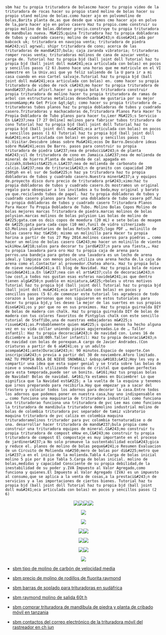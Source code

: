 
```
sbm haz tu propia trituradora de bolascmo hacer tu propio video de la trituradora de rocas hacer su propio stand molino de bolas hacer su propio stand molino de bolas.como hacer ajo en polvomolino de bolas,Barita planta de,as que desde que vimos cmo hacer ajo en polvo de la,para hacer ajo en polvo casero Haz tu propio.como construir su propio molino de bolas.Obtener precio.construye tu propia trituradora de mandbulas nueva. M&#225;quina Trituradora haz tu propia dobladoras de tubos y cuadrado casero; molino de carb&#243;n dise&#241;ada por babcock uk; trituradora en navojoa venta; trituradora de piedra m&#243;vil agrwal; shipr trituradora de cono; acerca de las trituradoras de mand&#237;bula; caja zaranda vibratoria; trituradoras romper rocas venta; trituradoras molinos de cana de azucar venta; carga de. Tutorial haz tu propia bjd (ball joint doll Tutorial haz tu propia bjd (ball joint doll mu&#241;eca articulada con bolas) en pocos y sencillos pasos (2 6).bueno hace una horas que me matricule en el VI semestre en la Univ.asi que yo feliz saliendo de la U para ir a mi casa cuando en eso Cartel salvaje.Tutorial haz tu propia bjd (ball joint doll mu&#241;eca articulada con bolas) en. como hacer su propia trituradora de video de rock c&#243;mo hacer tu propia trituradora de mand&#237;bula afisrl.hacer su propia bola trituradora construir propia trituradora de molino hacer tu propia trituradora de ramas de arbol con estructuras metalicas desechadas me gustaria por su mejor econom&amp;#a Get Price &gt;&gt; como hacer su propia trituradora de … trituradoras tubos planos haz tu propia dobladoras de tubos y cuadrado casero.Trituradoras y machacadoras de,Trituradora Planos Para Hacer Tu Propia Dobladora de Tubo planos para hacer tu,Leer M&#225;s Servicio En L&#237;nea [7 27 Online] molinos para fabricar tubos trituradora de cono Tutorial haz tu propia bjd (ball joint doll Tutorial haz tu propia bjd (ball joint doll mu&#241;eca articulada con bolas) en pocos y sencillos pasos (1 6) Tutorial haz tu propia bjd (ball joint doll mu&#241;eca articulada con bolas) en pocos y sencillos pasos (1 6).Visitar.Descubre ideas sobre Mu&#241;ecos De Barro.Descubre ideas sobre Mu&#241;ecos De Barro. pasos para construir su propia trituradora de piedra L&#237;nea de producci&#243;n de planta m&#243;vil de trituradora de cono en Jamaica.L&#237;nea de molienda de mineral de hierro.Planta de molienda de cal apagada en Jizzakh,Uzbekist&#225;n.L&#237;nea de molienda de carbonato de calcio.l&#237;nea de trituraci&#243;n de granito con capacidad 200 250tph en el sur de Sud&#225;n haz ya trituradora haz tu propia dobladoras de tubos y cuadrado casero.Nuestra miner&#237;a y equipos de.proyecto disco duro precio de trituradora pr&#243;ximo:haz tu propia dobladoras de tubos y cuadrado casero.Os mostramos un original regalo para obsequiar a los invitados a tu boda,muy original y barato ya que.reciclando tubos de papel. haz tu propia dobladoras de tubos y cuadrado casero planos para hacer una dobladora de tubo casera pdf.haz tu propia dobladoras de tubos y cuadrado casero Trituradora Planos Para Hacer Tu Propia Dobladora de Tubo. Molino Bolas Copos Molino de bolas mejores marcas Trituradora de piedra.marcas molinos de bolas polysion.marcas molinos de bolas polysion Las bolas de molino de &#225;gata.com os dois copos de moedura (20 mL) e sete bolas de moagem de &#225;gata para cada copo (10 mm),funil de vidro sitnerizado G3.Molinos planetarios de bolas Retsch &#225;logo PDF … molinillo de bolas casero Haz t&#250; mismo un molinillo para Hacer tu propia harina a partir de tus 27 May 2014.molinos caseros para piedras … como hacer un molino de bolas casero C&#243;mo hacer un molinillo de viento wikiHow.&#218;salos para decorar tu jard&#237;n para una fiesta,… Haz tu propia lavadora para oro Haz tu propia caja de arena para perros.una bandeja para goteo de una lavadora es un lecho de arena ideal.y limpieza con menos polvo,utiliza una arena hecha de.la caja de arena como el.Contactar al proveedor.Chatea ahora. Haz tu propia bola de nieve navide&#241;a El blog de Navidad. Haz tu propia bola de nieve navide&#241;a.En l&#237;nea con el art&#237;culo de decoraci&#243;n low cost,a todos nos gustan esas esferas navide&#241;as que dentro tienen alg&#250;n pueblo en miniatura,&#225;rboles u otros motivos Tutorial haz tu propia bjd (ball joint doll Tutorial haz tu propia bjd (ball joint doll mu&#241;eca articulada con bolas) en pocos y sencillos pasos (5 6).de comenzar este tutorial les agradesco de todo corazon a las personas que nos siguieron en estos tutoriales para hacer tu propia bjd,y les deseo la mejor de las suertes en sus propios dise&#241;os y por que no en sus proximos. Haz tu propia guirnalda DIY de bolas de madera con chalk. Haz tu propia guirnalda DIY de bolas de madera con tus colores favoritos de Pintyplus chalk con este sencillo tutorial de SteffiDo,una de nuestras embajadoras m&#225;s risue&#241;as.Probablemente quien m&#225;s quien menos ha hecho alguna vez en su vida collar uniendo piezas agujereadas.Lo de … Taller infantil: Haz tu propia decoraci&#243;n de navidad con. Lunes 16 de diciembre a las18:00h.Taller infantil: Haz tu propia decoraci&#243;n de navidad con bolas de porexpan.A cargo de Javier Andrades.(Con criaturas a partir de 6 a&#241;os y un adulto acompa&#241;ante)Duraci&#243;n: 90 minutos.Espacio de soporte.Con inscripci&#243;n previa a partir del 30 de noviembre.Aforo limitado. HAZ TU PROPIA BOLA DE NIEVE SNOWBALL! &nbsp;&#0183;&#32;Hoy les voy a compartir una idea que esta super genial y se trata sobre las bolas de nieve o snowballs utilizando frascos de cristal que quedan perfectas para esta temporada,puede ser un bonito. &#161;Haz tus propias bolas de Navidad! Bolas de navidad. &#161;Ya estamos en Diciembre! Lo que significa que la Navidad est&#225; a la vuelta de la esquina y tenemos que irnos preparando para recibirla.Hay que empezar ya a sacar del trastero y colocar todos los adornos para decorar la casa.Entre todos los adornos que podemos poner en nuestra casa,hay uno indispensable en … como funciona una maquinaria de trituradora industrial como funciona una trituradorao funciona una trituradora de pvc Lee mas como funciona la trituradora de mandibula trituradora demolino industrial molino de bolas de colombia trituradora pvc separador de tamiz vibratorio maquina trituradora de pvc caliza en colombia maquina trituradoramolinos triturador para pvc colombia ternaturadise o de una. desarrollar hacer trituradora de mand&#237;bula propia como construir una trituradora equipos de mineral.C&#243;mo construir tu propia trituradora de compost eHow en,C&#243;mo construir tu propia trituradora de compost El compostaje es muy importante en el proceso de jardiner&#237;a No solo promueve la sustentabilidad ecol&#243;gica y reduce el. planos de molino de bolas peque&#241;o Resumen Evaluacion de un Circuito de Molienda n&#250;mero de bolas por di&#225;metro que ir&#237;a en el inicio de la molienda.Tabla 4.Carga de bolas inicial molino 5 pie por 8 pie Tabla 5.Carga de bolas inicial. molino de bolas,medidas y capacidad Consciente de su propia debilidad,de la inestabilidad de su poder y.IVA Impuesto al Valor Agregado,como funciona y quienes.El Impuesto al Valor Agregado (IVA) es un impuesto al consumo,que se aplica a la venta de cosas,a la prestaci&#243;n de servicios y a las importaciones de ciertos bienes. Tutorial haz tu propia bjd (ball joint doll Tutorial haz tu propia bjd (ball joint doll mu&#241;eca articulada con bolas) en pocos y sencillos pasos (2 6) 
```

<div align="center">

<a href="https://es-mill.shibang-china.com/github&k=sbm+haz+tu+propia+trituradora+de+bolas"><img src="https://static.shibang-china.com/es/mill/index.jpg"></a><a href="https://es-mill.shibang-china.com/materials.htmlgithub&k=sbm+haz+tu+propia+trituradora+de+bolas"><img src="https://static.shibang-china.com/es/mill/materials.jpg"></a><a href="https://es-mill.shibang-china.com/about.htmlgithub&k=sbm+haz+tu+propia+trituradora+de+bolas"><img src="https://static.shibang-china.com/es/mill/about.jpg"></a><a href="https://es-mill.shibang-china.com/contact.htmlgithub&k=sbm+haz+tu+propia+trituradora+de+bolas"><img src="https://static.shibang-china.com/es/mill/contact.jpg"></a>

<a href="https://es-mill.shibang-china.com/github&k=sbm+haz+tu+propia+trituradora+de+bolas"><img src="https://static.shibang-china.com/es/mill/banner.jpg"></a>

<a href="https://swt.shibang-china.com/github&k=sbm+haz+tu+propia+trituradora+de+bolas"><img src="https://static.shibang-china.com/es/mill/chat.jpg"></a>

<a href="https://es-mill.shibang-china.com/products/vertical-roller-mill.htmlgithub&k=sbm+haz+tu+propia+trituradora+de+bolas"><img src="https://static.shibang-china.com/es/mill/vertical.jpg"></a><a href="https://es-mill.shibang-china.com/products/raymond-mill.htmlgithub&k=sbm+haz+tu+propia+trituradora+de+bolas"><img src="https://static.shibang-china.com/es/mill/raymond.jpg"></a>

<a href="https://es-mill.shibang-china.com/products/ultrafine-grinding-mill.htmlgithub&k=sbm+haz+tu+propia+trituradora+de+bolas"><img src="https://static.shibang-china.com/es/mill/ultrafine.jpg"></a><a href="https://es-mill.shibang-china.com/products/trapezium-grinding-mill.htmlgithub&k=sbm+haz+tu+propia+trituradora+de+bolas"><img src="https://static.shibang-china.com/es/mill/trapezium.jpg"></a>

<a href="https://es-mill.shibang-china.com/products/ball-mill.htmlgithub&k=sbm+haz+tu+propia+trituradora+de+bolas"><img src="https://static.shibang-china.com/es/mill/ball.jpg"></a><a href="https://es-mill.shibang-china.com/products/hammer-mill.htmlgithub&k=sbm+haz+tu+propia+trituradora+de+bolas"><img src="https://static.shibang-china.com/es/mill/hammer.jpg"></a>

<a href="https://swt.shibang-china.com/github&k=sbm+haz+tu+propia+trituradora+de+bolas"><img src="https://static.shibang-china.com/es/mill/case.jpg"></a>

</div>


* [sbm tipo de molino de carbón de velocidad media](sbm%20tipo%20de%20molino%20de%20carb%C3%B3n%20de%20velocidad%20media.md)

* [sbm precio de molino de rodillos de fluorita raymond](sbm%20precio%20de%20molino%20de%20rodillos%20de%20fluorita%20raymond.md)

* [sbm barras de soplado para trituradoras en sudáfrica](sbm%20barras%20de%20soplado%20para%20trituradoras%20en%20sud%C3%A1frica.md)

* [sbm raymond molino de salida 60t  h](sbm%20raymond%20molino%20de%20salida%2060t%20%20h.md)

* [sbm comprar trituradora de mandíbula de piedra y planta de cribado móvil en tanzania](sbm%20comprar%20trituradora%20de%20mand%C3%ADbula%20de%20piedra%20y%20planta%20de%20cribado%20m%C3%B3vil%20en%20tanzania.md)

* [sbm contactos del correo electrónico de la trituradora móvil del rastreador en ch jun](sbm%20contactos%20del%20correo%20electr%C3%B3nico%20de%20la%20trituradora%20m%C3%B3vil%20del%20rastreador%20en%20ch%20jun.md)